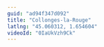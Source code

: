 ```yaml
---
guid: "ad94f347d092"
title: "Collonges-la-Rouge"
latlng: "45.060312, 1.654604"
videoId: "0IaUkVzh9Ck" 
---
```

